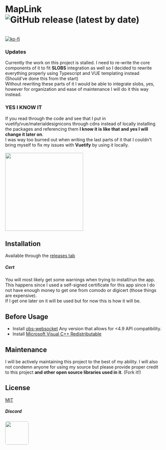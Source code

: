 # MapLink ![GitHub release (latest by date)](https://img.shields.io/github/downloads/lucthesloth/maplinkv2/total)
<br>[![ko-fi](https://ko-fi.com/img/githubbutton_sm.svg)](https://ko-fi.com/B0B4ANQGE)

### Updates
Currently the work on this project is stalled. I need to re-write the core components of it to fit <strong>SLOBS</strong> integration as well so I decided to rewrite everything properly using Typescript and VUE templating instead (Should've done this from the start)
<br>Without rewriting these parts of it I would be able to integrate slobs, yes, however for organization and ease of maintenance I will do it this way instead.
### YES I KNOW IT
If you read through the code and see that I put in vuetify/vue/materialdesignicons through cdns instead of locally installing the packages and referencing them **I know it is like that and yes I will change it later on**.<br> I was way too burned out when writing the last parts of it that I couldn't bring myself to fix my issues with **Vuetify** by using it locally.
<br><br><img src="https://cdn.ko-fi.com/cdn/useruploads/png_76833faf-9dbc-432d-a2c0-5be567ceedbd.png" height="250px" width="auto" />
## Installation

Available through the [releases tab](https://github.com/lucthesloth/maplinkv2/releases)

##### Cert
You will most likely get some warnings when trying to install/run the app. This happens since I used a self-signed certificate for this app since I do not have enough money to get one from comodo or digicert (those things are expensive).
<br>If I get one later on it will be used but for now this is how it will be.

## Before Usage

- Install [obs-websocket](https://github.com/obsproject/obs-websocket/releases) Any version that allows for <4.9 API compatibility.
- Install [Microsoft Visual C++ Redistributable ](https://aka.ms/vs/17/release/vc_redist.x86.exe)
## Maintenance
I will be actively maintaining this project to the best of my ability.
I will also not condemn anyone for using my source but please provide proper credit to this project **and other open source libraries used in it**. (Fork it!)

## License
[MIT](https://choosealicense.com/licenses/mit/)


##### Discord
[<img src="https://discordapp.com/api/guilds/532027411156566036/widget.png?style=banner2" height="75px" width="auto" style="border-radius: 5px;"/>](https://discord.gg/DXR9gVdeKr)
